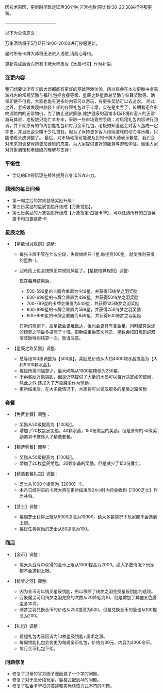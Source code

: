 因技术原因，更新时间暂定延后30分钟,非常抱歉!预计19:30-20:30进行停服更新。

————————————

以下为公告原文：

万象酒馆将于5月17日19:00-20:00进行停服更新。

届时所有卡牌大师将无法进入酒馆,请耐心等待。

更新完成后会向所有卡牌大师发放【水晶*50】作为补偿。

### 变更内容

我们想要让所有卡牌大师都能有更好的基础游戏体验，所以将会在本次更新中提高游戏内的常规奖励与福利,包括套餐等级、星辰之路星数总奖励与结算奖励等。确保即便不付费，大家也能有更多的内容可以游玩，有更多奖励可以去追求。
除此之外，老板娘发现拍脑袋上架的各项礼包过于丰厚，实在是卖亏了，长期看还会影响酒馆内的正常物价。为了防止通货膨胀,维护健康的酒馆市场环境和客人的正常游玩体验，老板娘只能亡羊补牢，采取一些市场管控手段：对启程礼包内容进行回调，并下架原有的每周钥匙礼包和每月金币礼包。老板娘知道这会对客人造成一定冲击，并且还会少赚不少礼包钱，但为了保持更多客人继续游戏的动力与乐趣，只能硬着头皮调整了。
最后，对市场动荡可能波及到的卡牌大师表示歉意，我们会对未来的调整保持更加谨慎的态度，为大家提供更好的服务与游戏体验，谢谢大家对万象酒馆和老板娘的理解与支持！

### 平衡性

- 学徒的EX顿悟现在额外提高自身10%攻击力。

### 莉雅的每日问候

- 第一周之后的常规登陆奖励升级！
- 第三日奖励的星辰钥匙升级成【万象钥匙】。
- 第七日奖励的万象钥匙升级成【万象指定:白银卡牌】，可以任选所有的白银英雄卡和白银装备卡!

### 星辰之路

- 【星数增减规则】调整:

  - 每张卡牌不管在什么分段，失败始终只-1星,每提高100星，就使胜利获得的星数-1。

  - 迎难而上也会按照正常规则掉星了。【星数结算规则】调整:

    现在每月结束后，

    - 500-599星的卡牌会重置为449星，并获得15绮梦之羽奖励
    - 600-699星的卡牌会重置为499星，并获得50绮梦之羽奖励
    - 700-799星的卡牌会重置为549星，并获得125绮梦之羽奖励
    - 800-899星的卡牌会重置为599星，并获得250绮梦之羽奖励
    - 900-999星的卡牌会重置为649星，并获得500绮梦之羽奖励

    在新的规则下，高星数会更难抵达，但也会更具有含金量，同时结算返还的绮梦之羽最多提高了十倍。更新结束后首次登录，星数会按旧规则的双倍奖励特别结算一次，敬请注意。

- 【星辰之路奖励】调整:
  - 总等级150级调整为【500级】，奖励总价值从大约4000颗水晶提高为【大约9000颗水晶】。
  - 每级所需间隔更少，最大间隔从1000星降低为250星。
  - 不再奖励万象钥匙，但是仍然提供了大量的水晶可以自行决定如何使用，除此之外,还加入了万象魔尘作为奖励。
  - 更新结束后，在大多数情况下，大家将可以领取更多的星辰之路奖励

### 套餐

- 【免费套餐】调整：
  - 奖励从50级提高为【100级】。
  - 增加了20枚星辰钥匙，40颗水晶，150份魔尘的奖励。但是原有的50级奖励道具卡被移入了精选套餐。

- 【精选套餐】调整：
  - 奖励从50级提高为【100级】。
  - 增加了20枚星辰钥匙，30颗水晶的奖励，但是减少了150份魔尘。

- 【精选套餐礼包】调整：
  - 芝士从1000个提高为【2000】个。
  - 本月已经购买的卡牌大师在更新结束后24小时内将会收到【1000芝士】作为补偿。

- 【芝士】调整：
  - 每周芝士获得上限从5000提高为10000。绝大多数情况下玩家都不会遇到上限。
  - 每日任务奖励的芝士从80提高为100。

### 商店

- 【金币】调整：
  - 每天从战斗中获得的金币上限从1000提高为2000。绝大多数情况下玩家都不会遇到上限。

- 【绮梦之羽】调整:
  - 因为金币可以购买星辰钥匙，所以移除了绮梦之羽兑换星辰钥匙的选项。
  - 万象魔尘可用绮梦之羽兑换的次数从20降低为10，但是增加了其他五色魔尘各10次。
  - 绮梦之羽兑换金币的价格从250提高为500，但是兑换金币的量也从100提高为200。

- 【礼包】调整：
  - 启程礼包内容回调为10枚星辰钥匙+奥术之源。
  - 每周钥匙礼包会变更为每周金币礼包，价格为30元，内容为2000金币。
  - 每月金币礼包下架。

### 问题修复

- 修复了贝蒂的官方圈子漫画漏了一个字的问题。
- 修复了对于高分段玩家，容易匹配到AI的问题。
- 修复了铂金卡牌框的描述和实际获取方式不符的问题。